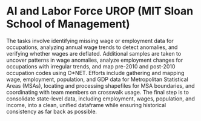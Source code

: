 # AI and Labor Force UROP (MIT Sloan School of Management)

The tasks involve identifying missing wage or employment data for occupations, analyzing annual wage trends to detect anomalies, and verifying whether wages are deflated. Additional samples are taken to uncover patterns in wage anomalies, analyze employment changes for occupations with irregular trends, and map pre-2010 and post-2010 occupation codes using O*NET. Efforts include gathering and mapping wage, employment, population, and GDP data for Metropolitan Statistical Areas (MSAs), locating and processing shapefiles for MSA boundaries, and coordinating with team members on crosswalk usage. The final step is to consolidate state-level data, including employment, wages, population, and income, into a clean, unified dataframe while ensuring historical consistency as far back as possible.
